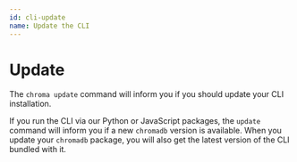 ```yaml
---
id: cli-update
name: Update the CLI
---
```


# Update

The `chroma update` command will inform you if you should update your CLI installation.

If you run the CLI via our Python or JavaScript packages, the `update` command will inform you if a new `chromadb` version is available. When you update your `chromadb` package, you will also get the latest version of the CLI bundled with it.
